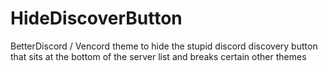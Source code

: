 # HideDiscoverButton
BetterDiscord / Vencord theme to hide the stupid discord discovery button that sits at the bottom of the server list and breaks certain other themes  
